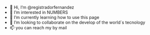 - 👋 Hi, I’m @registradorfernandez
- 👀 I’m interested in NUMBERS
- 🌱 I’m currently learning how to use this page
- 💞️ I’m looking to collaborate on the develop of the world´s tecnology
- 📫 you can reach my by mail 

<!---
registradorfernandez/registradorfernandez is a ✨ special ✨ repository because its `README.md` (this file) appears on your GitHub profile.
You can click the Preview link to take a look at your changes.
--->
